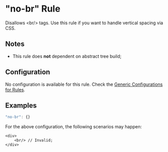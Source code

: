 # "no-br" Rule

Disallows &lt;br/> tags. Use this rule if you want to handle vertical spacing via CSS.

## Notes

- This rule does **not** dependent on abstract tree build;

## Configuration

No configuration is available for this rule. Check the [Generic Configurations for Rules][generic-config].

## Examples

```js
"no-br": {}
```

For the above configuration, the following scenarios may happen:

```
<div>
    <br/> // Invalid;
</div>
```

[generic-config]: <../generic-rule-config.md>
